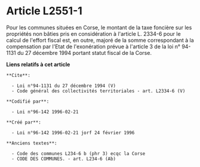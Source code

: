 # Article L2551-1

Pour les communes situées en Corse, le montant de la taxe foncière sur les propriétés non bâties pris en considération à
l'article L. 2334-6 pour le calcul de l'effort fiscal est, en outre, majoré de la somme correspondant à la compensation par
l'Etat de l'exonération prévue à l'article 3 de la loi n° 94-1131 du 27 décembre 1994 portant statut fiscal de la Corse.

**Liens relatifs à cet article**

	**Cite**:

	  - Loi n°94-1131 du 27 décembre 1994 (V)
	  - Code général des collectivités territoriales - art. L2334-6 (V)

	**Codifié par**:

	  - Loi n°96-142 1996-02-21

	**Créé par**:

	  - Loi n°96-142 1996-02-21 jorf 24 février 1996

	**Anciens textes**:

	  - Code des communes L234-6 b (phr 3) ecqc la Corse
	  - CODE DES COMMUNES. - art. L234-6 (Ab)
